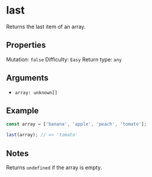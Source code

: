 # last

Returns the last item of an array.

## Properties

Mutation: `false`
Difficulty: `Easy`
Return type: `any`

## Arguments

- `array: unknown[]`

## Example

```typescript
const array = ['banana', 'apple', 'peach', 'tomato'];

last(array); // => 'tomato'
```

## Notes

Returns `undefined` if the array is empty.
